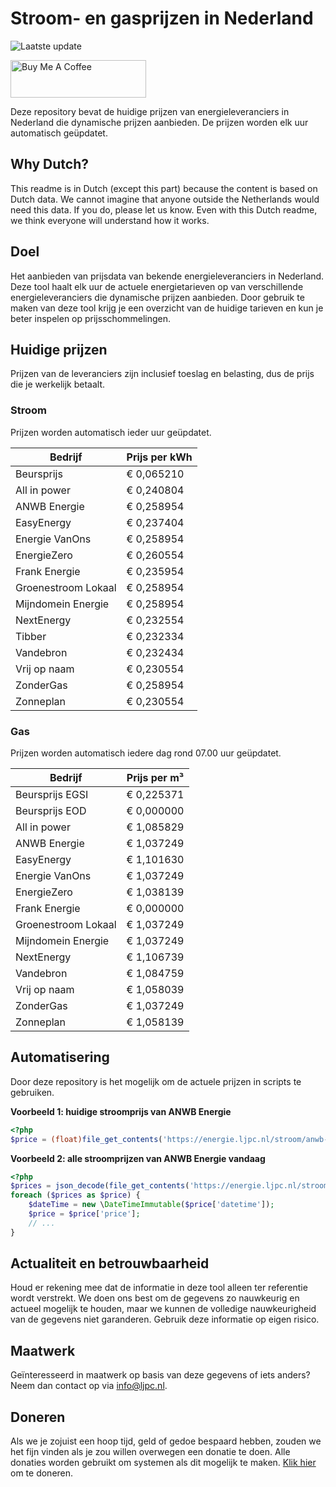 # Stroom- en gasprijzen in Nederland

![Laatste update](https://img.shields.io/badge/laatste%20update-2024--02--26%2022%3A00%20CET-brightgreen)

<a href="https://www.buymeacoffee.com/Lars-" target="_blank"><img src="https://cdn.buymeacoffee.com/buttons/v2/default-orange.png" alt="Buy Me A Coffee" height="60" style="height: 60px !important;width: 217px !important;" ></a>

Deze repository bevat de huidige prijzen van energieleveranciers in Nederland die dynamische prijzen aanbieden. De prijzen worden elk uur automatisch geüpdatet.

## Why Dutch?

This readme is in Dutch (except this part) because the content is based on Dutch data. We cannot imagine that anyone outside the Netherlands would need this data. If you do, please let us know. Even with this Dutch readme, we think
everyone will understand how it works.

## Doel

Het aanbieden van prijsdata van bekende energieleveranciers in Nederland. Deze tool haalt elk uur de actuele energietarieven op van verschillende energieleveranciers die dynamische prijzen aanbieden. Door gebruik te maken van deze tool
krijg je een overzicht van de huidige tarieven en kun je beter inspelen op prijsschommelingen.

## Huidige prijzen

Prijzen van de leveranciers zijn inclusief toeslag en belasting, dus de prijs die je werkelijk betaalt.

### Stroom

Prijzen worden automatisch ieder uur geüpdatet.

 Bedrijf | Prijs per kWh 
---------|---------------
Beursprijs | € 0,065210
All in power | € 0,240804
ANWB Energie | € 0,258954
EasyEnergy | € 0,237404
Energie VanOns | € 0,258954
EnergieZero | € 0,260554
Frank Energie | € 0,235954
Groenestroom Lokaal | € 0,258954
Mijndomein Energie | € 0,258954
NextEnergy | € 0,232554
Tibber | € 0,232334
Vandebron | € 0,232434
Vrij op naam | € 0,230554
ZonderGas | € 0,258954
Zonneplan | € 0,230554


### Gas

Prijzen worden automatisch iedere dag rond 07.00 uur geüpdatet.

 Bedrijf | Prijs per m³ 
---------|--------------
Beursprijs EGSI | € 0,225371
Beursprijs EOD | € 0,000000
All in power | € 1,085829
ANWB Energie | € 1,037249
EasyEnergy | € 1,101630
Energie VanOns | € 1,037249
EnergieZero | € 1,038139
Frank Energie | € 0,000000
Groenestroom Lokaal | € 1,037249
Mijndomein Energie | € 1,037249
NextEnergy | € 1,106739
Vandebron | € 1,084759
Vrij op naam | € 1,058039
ZonderGas | € 1,037249
Zonneplan | € 1,058139


## Automatisering

Door deze repository is het mogelijk om de actuele prijzen in scripts te gebruiken.

**Voorbeeld 1: huidige stroomprijs van ANWB Energie**

```php
<?php
$price = (float)file_get_contents('https://energie.ljpc.nl/stroom/anwb-energie-nu.txt');

```

**Voorbeeld 2: alle stroomprijzen van ANWB Energie vandaag**

```php
<?php
$prices = json_decode(file_get_contents('https://energie.ljpc.nl/stroom/all-in-power-vandaag.json'),true);
foreach ($prices as $price) {
    $dateTime = new \DateTimeImmutable($price['datetime']);
    $price = $price['price'];
    // ...
}
```

## Actualiteit en betrouwbaarheid

Houd er rekening mee dat de informatie in deze tool alleen ter referentie wordt verstrekt. We doen ons best om de gegevens zo nauwkeurig en actueel mogelijk te houden, maar we kunnen de volledige nauwkeurigheid van de gegevens niet
garanderen. Gebruik deze informatie op eigen risico.

## Maatwerk

Geïnteresseerd in maatwerk op basis van deze gegevens of iets anders? Neem dan contact op
via [info@ljpc.nl](mailto:info@ljpc.nl?subject=Energie%20prijzen).

## Doneren

Als we je zojuist een hoop tijd, geld of gedoe bespaard hebben, zouden we het fijn vinden als je zou willen overwegen een
donatie te doen. Alle donaties worden gebruikt om systemen als dit mogelijk te
maken. [Klik hier](https://www.buymeacoffee.com/Lars-) om te doneren.
